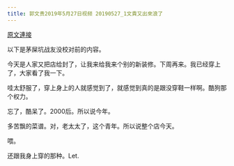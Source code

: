 ```yaml
---
title: 郭文贵2019年5月27日视频 20190527_1文貴又出來浪了
---
```


[原文連接](https://gnews.org/ThreadView/53478666)

以下是茅屎坑战友没校对前的内容。

  今天是人家又把店给封了，让我来给我来个别的新装修。下周再来。我已经穿上了，大家看了我一下。

  哇太舒服了，穿上身上的人就感觉到了，就感觉到真的是跟没穿鞋一样啊。酷狗那个权力。

  忘了，酷呆了。2000后。所以说今年。

  多苦飘的菜谱。对，老太太了，这个青年。所以说整个店今天。

  喂。

  还跟我身上穿的那种。Let.
